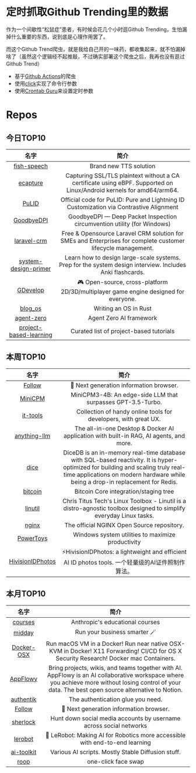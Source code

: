 # 定时抓取Github Trending里的数据

作为一个间歇性“松鼠症”患者，有时候会花几个小时逛Github Trending，生怕漏掉什么重要的东西，说到底是心理作用罢了。

而这个Github Trend爬虫，就是我给自己开的一味药，都收集起来，就不怕漏掉啥了（虽然这个逻辑经不起推敲，不过确实部署这个爬虫之后，我再也没有逛过Github Trend）

* 基于[Github Actions](https://docs.github.com/en/actions)的爬虫
* 使用[click](https://github.com/pallets/click)实现了命令行参数
* 使用[Crontab Guru](https://crontab.guru/)来设置定时参数

# Repos
## 今日TOP10 
<!-- START OF DAILY_TOP10_REPOS -->
| 名字 | 简介 |
| :----: | :----: |
| [fish-speech](https://github.com/fishaudio/fish-speech) | Brand new TTS solution |
| [ecapture](https://github.com/gojue/ecapture) | Capturing SSL/TLS plaintext without a CA certificate using eBPF. Supported on Linux/Android kernels for amd64/arm64. |
| [PuLID](https://github.com/ToTheBeginning/PuLID) | Official code for PuLID: Pure and Lightning ID Customization via Contrastive Alignment |
| [GoodbyeDPI](https://github.com/ValdikSS/GoodbyeDPI) | GoodbyeDPI — Deep Packet Inspection circumvention utility (for Windows) |
| [laravel-crm](https://github.com/krayin/laravel-crm) | Free & Opensource Laravel CRM solution for SMEs and Enterprises for complete customer lifecycle management. |
| [system-design-primer](https://github.com/donnemartin/system-design-primer) | Learn how to design large-scale systems. Prep for the system design interview. Includes Anki flashcards. |
| [GDevelop](https://github.com/4ian/GDevelop) | 🎮 Open-source, cross-platform 2D/3D/multiplayer game engine designed for everyone. |
| [blog_os](https://github.com/phil-opp/blog_os) | Writing an OS in Rust |
| [agent-zero](https://github.com/frdel/agent-zero) | Agent Zero AI framework |
| [project-based-learning](https://github.com/practical-tutorials/project-based-learning) | Curated list of project-based tutorials |
<!-- END OF DAILY_TOP10_REPOS -->

## 本周TOP10
<!-- START OF WEEKLY_TOP10_REPOS -->
| 名字 | 简介 |
| :----: | :----: |
| [Follow](https://github.com/RSSNext/Follow) | 🧡 Next generation information browser. |
| [MiniCPM](https://github.com/OpenBMB/MiniCPM) | MiniCPM3-4B: An edge-side LLM that surpasses GPT-3.5-Turbo. |
| [it-tools](https://github.com/CorentinTh/it-tools) | Collection of handy online tools for developers, with great UX. |
| [anything-llm](https://github.com/Mintplex-Labs/anything-llm) | The all-in-one Desktop & Docker AI application with built-in RAG, AI agents, and more. |
| [dice](https://github.com/DiceDB/dice) | DiceDB is an in-memory real-time database with SQL-based reactivity. It is hyper-optimized for building and scaling truly real-time applications on modern hardware while being a drop-in replacement for Redis. |
| [bitcoin](https://github.com/bitcoin/bitcoin) | Bitcoin Core integration/staging tree |
| [linutil](https://github.com/ChrisTitusTech/linutil) | Chris Titus Tech's Linux Toolbox - Linutil is a distro-agnostic toolbox designed to simplify everyday Linux tasks. |
| [nginx](https://github.com/nginx/nginx) | The official NGINX Open Source repository. |
| [PowerToys](https://github.com/microsoft/PowerToys) | Windows system utilities to maximize productivity |
| [HivisionIDPhotos](https://github.com/Zeyi-Lin/HivisionIDPhotos) | ⚡️HivisionIDPhotos: a lightweight and efficient AI ID photos tools. 一个轻量级的AI证件照制作算法。 |
<!-- END OF WEEKLY_TOP10_REPOS -->

## 本月TOP10
<!-- START OF MONTHLY_TOP10_REPOS -->
| 名字 | 简介 |
| :----: | :----: |
| [courses](https://github.com/anthropics/courses) | Anthropic's educational courses |
| [midday](https://github.com/midday-ai/midday) | Run your business smarter 🪄 |
| [Docker-OSX](https://github.com/sickcodes/Docker-OSX) | Run macOS VM in a Docker! Run near native OSX-KVM in Docker! X11 Forwarding! CI/CD for OS X Security Research! Docker mac Containers. |
| [AppFlowy](https://github.com/AppFlowy-IO/AppFlowy) | Bring projects, wikis, and teams together with AI. AppFlowy is an AI collaborative workspace where you achieve more without losing control of your data. The best open source alternative to Notion. |
| [authentik](https://github.com/goauthentik/authentik) | The authentication glue you need. |
| [Follow](https://github.com/RSSNext/Follow) | 🧡 Next generation information browser. |
| [sherlock](https://github.com/sherlock-project/sherlock) | Hunt down social media accounts by username across social networks |
| [lerobot](https://github.com/huggingface/lerobot) | 🤗 LeRobot: Making AI for Robotics more accessible with end-to-end learning |
| [ai-toolkit](https://github.com/ostris/ai-toolkit) | Various AI scripts. Mostly Stable Diffusion stuff. |
| [roop](https://github.com/s0md3v/roop) | one-click face swap |
<!-- END OF MONTHLY_TOP10_REPOS -->
